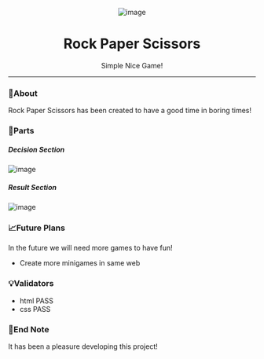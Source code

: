 <div align="center">

![image](https://user-images.githubusercontent.com/45402163/194749326-b06f4dc2-1c3b-49b6-aabb-d4d0c16082e9.png)

</div>

<h1 align="center">Rock Paper Scissors</h1>

 <p align="center">
    Simple Nice Game!
 </p>

<hr />

### 🧐About

Rock Paper Scissors has been created to have a good time in boring times!


### 🚀Parts
##### Decision Section
![image](https://user-images.githubusercontent.com/45402163/194749489-d8d44213-57d1-42c6-9e4b-4b6e8bf12860.png)
##### Result Section
![image](https://user-images.githubusercontent.com/45402163/194749539-04364494-9775-45dd-901e-953a3e41ad03.png)

### 📈Future Plans

In the future we will need more games to have fun!

-   Create more minigames in same web

### 💡Validators

- html PASS
- css PASS
		
### 👋End Note

It has been a pleasure developing this project!
